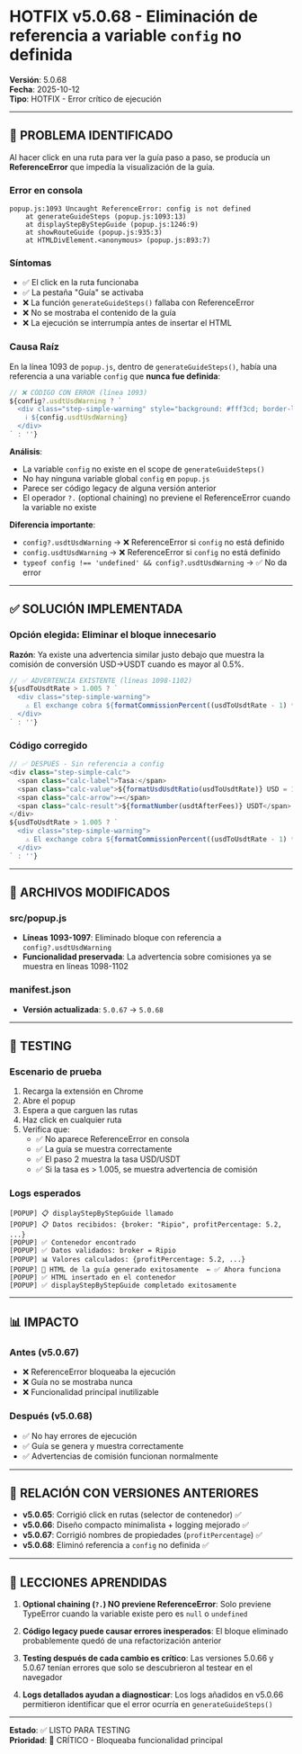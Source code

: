# HOTFIX v5.0.68 - Eliminación de referencia a variable `config` no definida

**Versión**: 5.0.68  
**Fecha**: 2025-10-12  
**Tipo**: HOTFIX - Error crítico de ejecución

---

## 🐛 PROBLEMA IDENTIFICADO

Al hacer click en una ruta para ver la guía paso a paso, se producía un **ReferenceError** que impedía la visualización de la guía.

### Error en consola
```
popup.js:1093 Uncaught ReferenceError: config is not defined
    at generateGuideSteps (popup.js:1093:13)
    at displayStepByStepGuide (popup.js:1246:9)
    at showRouteGuide (popup.js:935:3)
    at HTMLDivElement.<anonymous> (popup.js:893:7)
```

### Síntomas
- ✅ El click en la ruta funcionaba
- ✅ La pestaña "Guía" se activaba
- ❌ La función `generateGuideSteps()` fallaba con ReferenceError
- ❌ No se mostraba el contenido de la guía
- ❌ La ejecución se interrumpía antes de insertar el HTML

### Causa Raíz
En la línea 1093 de `popup.js`, dentro de `generateGuideSteps()`, había una referencia a una variable `config` que **nunca fue definida**:

```javascript
// ❌ CÓDIGO CON ERROR (línea 1093)
${config?.usdtUsdWarning ? `
  <div class="step-simple-warning" style="background: #fff3cd; border-left: 3px solid #ffc107; padding: 8px; margin-top: 8px; font-size: 0.85em;">
    ℹ️ ${config.usdtUsdWarning}
  </div>
` : ''}
```

**Análisis**:
- La variable `config` no existe en el scope de `generateGuideSteps()`
- No hay ninguna variable global `config` en `popup.js`
- Parece ser código legacy de alguna versión anterior
- El operador `?.` (optional chaining) no previene el ReferenceError cuando la variable no existe

**Diferencia importante**:
- `config?.usdtUsdWarning` → ❌ ReferenceError si `config` no está definido
- `config.usdtUsdWarning` → ❌ ReferenceError si `config` no está definido  
- `typeof config !== 'undefined' && config?.usdtUsdWarning` → ✅ No da error

---

## ✅ SOLUCIÓN IMPLEMENTADA

### Opción elegida: Eliminar el bloque innecesario

**Razón**: Ya existe una advertencia similar justo debajo que muestra la comisión de conversión USD→USDT cuando es mayor al 0.5%.

```javascript
// ✅ ADVERTENCIA EXISTENTE (líneas 1098-1102)
${usdToUsdtRate > 1.005 ? `
  <div class="step-simple-warning">
    ⚠️ El exchange cobra ${formatCommissionPercent((usdToUsdtRate - 1) * 100)}% para esta conversión
  </div>
` : ''}
```

### Código corregido
```javascript
// ✅ DESPUÉS - Sin referencia a config
<div class="step-simple-calc">
  <span class="calc-label">Tasa:</span>
  <span class="calc-value">${formatUsdUsdtRatio(usdToUsdtRate)} USD = 1 USDT</span>
  <span class="calc-arrow">→</span>
  <span class="calc-result">${formatNumber(usdtAfterFees)} USDT</span>
</div>
${usdToUsdtRate > 1.005 ? `
  <div class="step-simple-warning">
    ⚠️ El exchange cobra ${formatCommissionPercent((usdToUsdtRate - 1) * 100)}% para esta conversión
  </div>
` : ''}
```

---

## 🔧 ARCHIVOS MODIFICADOS

### src/popup.js
- **Líneas 1093-1097**: Eliminado bloque con referencia a `config?.usdtUsdWarning`
- **Funcionalidad preservada**: La advertencia sobre comisiones ya se muestra en líneas 1098-1102

### manifest.json
- **Versión actualizada**: `5.0.67` → `5.0.68`

---

## 🧪 TESTING

### Escenario de prueba
1. Recarga la extensión en Chrome
2. Abre el popup
3. Espera a que carguen las rutas
4. Haz click en cualquier ruta
5. Verifica que:
   - ✅ No aparece ReferenceError en consola
   - ✅ La guía se muestra correctamente
   - ✅ El paso 2 muestra la tasa USD/USDT
   - ✅ Si la tasa es > 1.005, se muestra advertencia de comisión

### Logs esperados
```
[POPUP] 📋 displayStepByStepGuide llamado
[POPUP] 📋 Datos recibidos: {broker: "Ripio", profitPercentage: 5.2, ...}
[POPUP] ✅ Contenedor encontrado
[POPUP] ✅ Datos validados: broker = Ripio
[POPUP] 📊 Valores calculados: {profitPercentage: 5.2, ...}
[POPUP] 📝 HTML de la guía generado exitosamente  ← ✅ Ahora funciona
[POPUP] ✅ HTML insertado en el contenedor
[POPUP] ✅ displayStepByStepGuide completado exitosamente
```

---

## 📊 IMPACTO

### Antes (v5.0.67)
- ❌ ReferenceError bloqueaba la ejecución
- ❌ Guía no se mostraba nunca
- ❌ Funcionalidad principal inutilizable

### Después (v5.0.68)
- ✅ No hay errores de ejecución
- ✅ Guía se genera y muestra correctamente
- ✅ Advertencias de comisión funcionan normalmente

---

## 🔄 RELACIÓN CON VERSIONES ANTERIORES

- **v5.0.65**: Corrigió click en rutas (selector de contenedor) ✅
- **v5.0.66**: Diseño compacto minimalista + logging mejorado ✅
- **v5.0.67**: Corrigió nombres de propiedades (`profitPercentage`) ✅
- **v5.0.68**: Eliminó referencia a `config` no definida ✅

---

## 🎯 LECCIONES APRENDIDAS

1. **Optional chaining (`?.`) NO previene ReferenceError**: Solo previene TypeError cuando la variable existe pero es `null` o `undefined`

2. **Código legacy puede causar errores inesperados**: El bloque eliminado probablemente quedó de una refactorización anterior

3. **Testing después de cada cambio es crítico**: Las versiones 5.0.66 y 5.0.67 tenían errores que solo se descubrieron al testear en el navegador

4. **Logs detallados ayudan a diagnosticar**: Los logs añadidos en v5.0.66 permitieron identificar que el error ocurría en `generateGuideSteps()`

---

**Estado**: ✅ LISTO PARA TESTING  
**Prioridad**: 🔴 CRÍTICO - Bloqueaba funcionalidad principal
